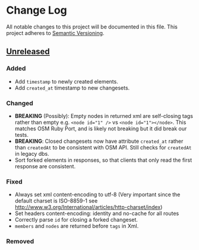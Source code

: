 # Change Log
All notable changes to this project will be documented in this file.
This project adheres to [Semantic Versioning](http://semver.org/).

## [Unreleased]
### Added
- Add `timestamp` to newly created elements.
- Add `created_at` timestamp to new changesets.

### Changed
- **BREAKING** (Possibly): Empty nodes in returned xml are self-closing tags rather than empty e.g. `<node id="1" />` vs `<node id="1"></node>`. This matches OSM Ruby Port, and is likely not breaking but it did break our tests.
- **BREAKING**: Closed changesets now have attribute `created_at` rather than `createdAt` to be consistent with OSM API. Still checks for `createdAt` in legacy dbs.
- Sort forked elements in responses, so that clients that only read the first response are consistent.

### Fixed
- Always set xml content-encoding to utf-8 (Very important since the default charset is ISO-8859-1 see http://www.w3.org/International/articles/http-charset/index)
- Set headers content-encoding: identity and no-cache for all routes
- Correctly parse `id` for closing a forked changeset.
- `members` and `nodes` are returned before `tags` in Xml.

### Removed

[Unreleased]: https://github.com/digidem/osm-p2p-server/compare/1.12.2...HEAD
